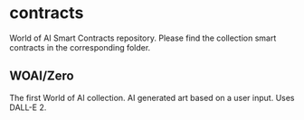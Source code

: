 # contracts
World of AI Smart Contracts repository. Please find the collection smart contracts in the corresponding folder.

## WOAI/Zero
The first World of AI collection. AI generated art based on a user input. Uses DALL-E 2.
